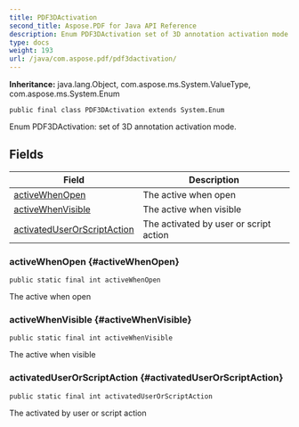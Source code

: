 ```yaml
---
title: PDF3DActivation
second_title: Aspose.PDF for Java API Reference
description: Enum PDF3DActivation set of 3D annotation activation mode.
type: docs
weight: 193
url: /java/com.aspose.pdf/pdf3dactivation/
---
```

**Inheritance:**
java.lang.Object, com.aspose.ms.System.ValueType, com.aspose.ms.System.Enum
```
public final class PDF3DActivation extends System.Enum
```

Enum PDF3DActivation: set of 3D annotation activation mode.
## Fields

| Field | Description |
| --- | --- |
| [activeWhenOpen](#activeWhenOpen) | The active when open |
| [activeWhenVisible](#activeWhenVisible) | The active when visible |
| [activatedUserOrScriptAction](#activatedUserOrScriptAction) | The activated by user or script action |
### activeWhenOpen {#activeWhenOpen}
```
public static final int activeWhenOpen
```


The active when open

### activeWhenVisible {#activeWhenVisible}
```
public static final int activeWhenVisible
```


The active when visible

### activatedUserOrScriptAction {#activatedUserOrScriptAction}
```
public static final int activatedUserOrScriptAction
```


The activated by user or script action

